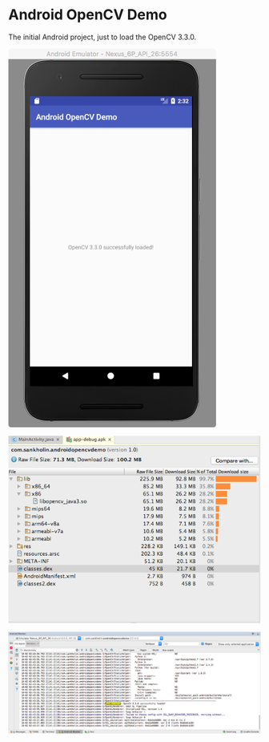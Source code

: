 # Android OpenCV Demo

The initial Android project, just to load the OpenCV 3.3.0.



![success_loading.png](success_loading.png)

![success_analyze_apk.png](success_analyze_apk.png)

![success_android_monitor.png](success_android_monitor.png)